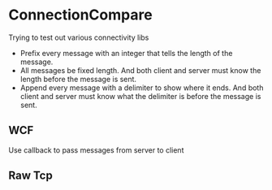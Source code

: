 # ConnectionCompare
Trying to test out various connectivity libs

 * Prefix every message with an integer that tells the length of the message.
 * All messages be fixed length. And both client and server must know the length before the message is sent.
 * Append every message with a delimiter to show where it ends. And both client and server must know what the delimiter is before the message is sent.

## WCF
Use callback to pass messages from server to client

## Raw Tcp
